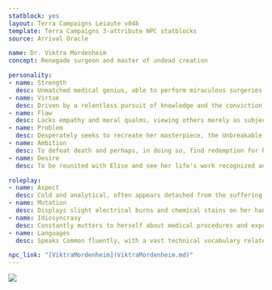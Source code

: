 ```yaml
---
statblock: yes
layout: Terra Campaigns Leiaute v04b
template: Terra Campaigns 3-attribute NPC statblocks
source: Arrival Oracle

name: Dr. Viktra Mordenheim
concept: Renegade surgeon and master of undead creation

personality:
- name: Strength
  desc: Unmatched medical genius, able to perform miraculous surgeries and create life from death.
- name: Virtue
  desc: Driven by a relentless pursuit of knowledge and the conviction that she can overcome death itself.
- name: Flaw
  desc: Lacks empathy and moral qualms, viewing others merely as subjects for her experiments.
- name: Problem
  desc: Desperately seeks to recreate her masterpiece, the Unbreakable Heart, and find her lost love, Elise.
- name: Ambition
  desc: To defeat death and perhaps, in doing so, find redemption for her past transgressions.
- name: Desire
  desc: To be reunited with Elise and see her life's work recognized and revered, not vilified.

roleplay:
- name: Aspect
  desc: Cold and analytical, often appears detached from the suffering of others, focused solely on her research.
- name: Mutation
  desc: Displays slight electrical burns and chemical stains on her hands and arms, signs of her dangerous experiments.
- name: Idiosyncrasy
  desc: Constantly mutters to herself about medical procedures and experimental ideas, often ignoring those around her.
- name: Languages
  desc: Speaks Common fluently, with a vast technical vocabulary related to medicine, surgery, and necromancy.

npc_link: "[ViktraMordenheim](ViktraMordenheim.md)"
---
```


![](https://i.imgur.com/D5FAgzJ.png)
